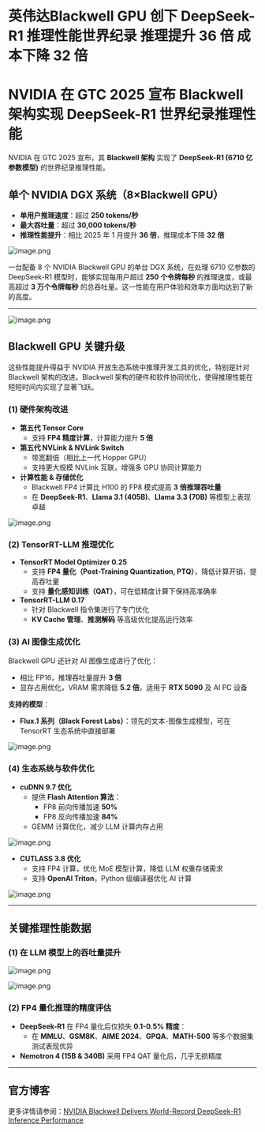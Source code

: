 # 英伟达Blackwell GPU 创下 DeepSeek-R1 推理性能世界纪录 推理提升 36 倍 成本下降 32 倍

# NVIDIA 在 GTC 2025 宣布 Blackwell 架构实现 DeepSeek-R1 世界纪录推理性能

NVIDIA 在 GTC 2025 宣布，其 **Blackwell 架构** 实现了 **DeepSeek-R1 (6710 亿参数模型)** 的世界纪录推理性能。

## 单个 NVIDIA DGX 系统（8×Blackwell GPU）

- **单用户推理速度**：超过 **250 tokens/秒**
- **最大吞吐量**：超过 **30,000 tokens/秒**
- **推理性能提升**：相比 2025 年 1 月提升 **36 倍**，推理成本下降 **32 倍**

![image.png](image.png)

一台配备 8 个 NVIDIA Blackwell GPU 的单台 DGX 系统，在处理 6710 亿参数的 DeepSeek-R1 模型时，能够实现每用户超过 **250 个令牌每秒** 的推理速度，或最高超过 **3 万个令牌每秒** 的总吞吐量。这一性能在用户体验和效率方面均达到了新的高度。

---

![image.png](image%201.png)

## Blackwell GPU 关键升级

这些性能提升得益于 NVIDIA 开放生态系统中推理开发工具的优化，特别是针对 Blackwell 架构的改进。Blackwell 架构的硬件和软件协同优化，使得推理性能在短短时间内实现了显著飞跃。

### (1) 硬件架构改进

- **第五代 Tensor Core**
    - 支持 **FP4 精度计算**，计算能力提升 **5 倍**
- **第五代 NVLink & NVLink Switch**
    - 带宽翻倍（相比上一代 Hopper GPU）
    - 支持更大规模 NVLink 互联，增强多 GPU 协同计算能力
- **计算性能 & 存储优化**
    - Blackwell FP4 计算比 H100 的 FP8 模式提高 **3 倍推理吞吐量**
    - 在 **DeepSeek-R1**、**Llama 3.1 (405B)**、**Llama 3.3 (70B)** 等模型上表现卓越

![image.png](image%202.png)

### (2) TensorRT-LLM 推理优化

- **TensorRT Model Optimizer 0.25**
    - 支持 **FP4 量化（Post-Training Quantization, PTQ）**，降低计算开销，提高吞吐量
    - 支持 **量化感知训练（QAT）**，可在低精度计算下保持高准确率
- **TensorRT-LLM 0.17**
    - 针对 Blackwell 指令集进行了专门优化
    - **KV Cache 管理**、**推测解码** 等高级优化提高运行效率

### (3) AI 图像生成优化

Blackwell GPU 还针对 AI 图像生成进行了优化：

- 相比 FP16，推理吞吐量提升 **3 倍**
- 显存占用优化，VRAM 需求降低 **5.2 倍**，适用于 **RTX 5090** 及 AI PC 设备

**支持的模型**：

- **Flux.1 系列（Black Forest Labs）**：领先的文本-图像生成模型，可在 TensorRT 生态系统中直接部署

![image.png](image%203.png)

### (4) 生态系统与软件优化

- **cuDNN 9.7 优化**
    - 提供 **Flash Attention 算法**：
        - FP8 前向传播加速 **50%**
        - FP8 反向传播加速 **84%**
    - GEMM 计算优化，减少 LLM 计算内存占用

![image.png](image%204.png)

- **CUTLASS 3.8 优化**
    - 支持 FP4 计算，优化 MoE 模型计算，降低 LLM 权重存储需求
    - 支持 **OpenAI Triton**，Python 级编译器优化 AI 计算

![image.png](image%205.png)

---

## 关键推理性能数据

### (1) 在 LLM 模型上的吞吐量提升

![image.png](image%206.png)

![image.png](image%207.png)

### (2) FP4 量化推理的精度评估

- **DeepSeek-R1** 在 FP4 量化后仅损失 **0.1-0.5% 精度**：
    - 在 **MMLU**、**GSM8K**、**AIME 2024**、**GPQA**、**MATH-500** 等多个数据集测试表现优异
- **Nemotron 4 (15B & 340B)** 采用 FP4 QAT 量化后，几乎无损精度

---

## 官方博客

更多详情请参阅：[NVIDIA Blackwell Delivers World-Record DeepSeek-R1 Inference Performance](https://developer.nvidia.com/blog/nvidia-blackwell-delivers-world-record-deepseek-r1-inference-performance/)